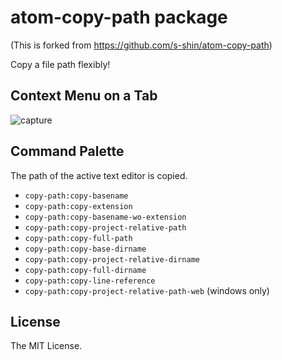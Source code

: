 # atom-copy-path package

(This is forked from https://github.com/s-shin/atom-copy-path)

Copy a file path flexibly!

## Context Menu on a Tab

![capture](https://raw.githubusercontent.com/jacaetevha/atom-copy-path/master/capture.png)

## Command Palette

The path of the active text editor is copied.

* `copy-path:copy-basename`
* `copy-path:copy-extension`
* `copy-path:copy-basename-wo-extension`
* `copy-path:copy-project-relative-path`
* `copy-path:copy-full-path`
* `copy-path:copy-base-dirname`
* `copy-path:copy-project-relative-dirname`
* `copy-path:copy-full-dirname`
* `copy-path:copy-line-reference`
* `copy-path:copy-project-relative-path-web` (windows only)

## License

The MIT License.
